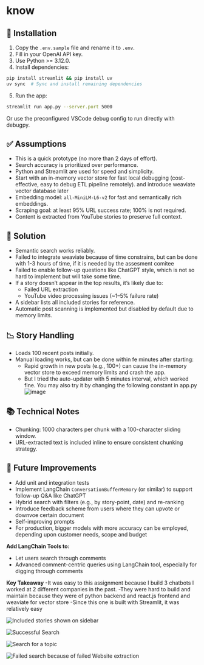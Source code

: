 ﻿# know

## 🚀 Installation

1. Copy the `.env.sample` file and rename it to `.env`.
2. Fill in your OpenAI API key.
3. Use Python >= 3.12.0.
4. Install dependencies:

```bash
pip install streamlit && pip install uv
uv sync  # Sync and install remaining dependencies
```

5. Run the app:

```bash
streamlit run app.py --server.port 5000
```

Or use the preconfigured VSCode debug config to run directly with debugpy.

## ✅ Assumptions

- This is a quick prototype (no more than 2 days of effort).
- Search accuracy is prioritized over performance.
- Python and Streamlit are used for speed and simplicity.
- Start with an in-memory vector store for fast local debugging  (cost-effective, easy to debug ETL pipeline remotely). and introduce weaviate vector database later
- Embedding model: `all-MiniLM-L6-v2` for fast and semantically rich embeddings.
- Scraping goal: at least 95% URL success rate; 100% is not required.
- Content is extracted from YouTube stories to preserve full context.


## 🧠 Solution

- Semantic search works reliably.
- Failed to integrate weaviate because of time constrains, but can be done with 1-3 hours of time, if it is needed by the assesment comitee
- Failed to enable follow-up questions like ChatGPT style, which is not so hard to implement but will take some time.
- If a story doesn’t appear in the top results, it’s likely due to:
    - Failed URL extraction
    - YouTube video processing issues (~1–5% failure rate)
- A sidebar lists all included stories for reference.
- Automatic post scanning is implemented but disabled by default due to memory limits.


## 📉 Story Handling

- Loads 100 recent posts initially.
- Manual loading works, but can be done within fe minutes after starting:
    - Rapid growth in new posts (e.g., 100+) can cause the in-memory vector store to exceed memory limits and crash the app.
    - But I tried the auto-updater with 5 minutes interval, which worked fine. You may also try it by changing the following constant in app.py
![image](https://github.com/user-attachments/assets/7e940561-7faf-4bea-9cf1-bef5c5266762)



## 📚 Technical Notes

- Chunking: 1000 characters per chunk with a 100-character sliding window.
- URL-extracted text is included inline to ensure consistent chunking strategy.


## 🔧 Future Improvements

- Add unit and integration tests
- Implement LangChain `ConversationBufferMemory` (or similar) to support follow-up Q\&A like ChatGPT
- Hybrid search with filters (e.g., by story-point, date) and re-ranking
- Introduce feedback scheme from users where they can upvote or downvoe certain document
- Self-improving prompts
- For production, bigger models with more accuracy can be employed, depending upon customer needs, scope and budget

**Add LangChain Tools to:**

- Let users search through comments
- Advanced comment-centric queries using LangChain tool, especially for digging through comments

**Key Takeaway**
    -It was easy to this assignment because I build 3 chatbots I worked at 2 different companies in the past.
    -They were hard to build and maintain because they were of python backend and react.js frontend and weaviate for vector store
    -Since this one is built with Streamlit, it was relatively easy


![Included stories shown on sidebar](https://github.com/user-attachments/assets/be81e28a-5803-46ec-a280-78daa485f984)


![Successful Search](https://github.com/user-attachments/assets/f94f398e-10c9-406b-9ce1-c2442a753dae)

![Search for a topic](https://github.com/user-attachments/assets/db43175b-efdd-46f5-a850-df0a8a032d23)

![Failed search because of failed Website extraction](https://github.com/user-attachments/assets/fab8b275-146f-43f3-a330-b9845940f804)






